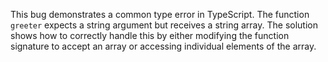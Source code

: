 This bug demonstrates a common type error in TypeScript. The function `greeter` expects a string argument but receives a string array.  The solution shows how to correctly handle this by either modifying the function signature to accept an array or accessing individual elements of the array.